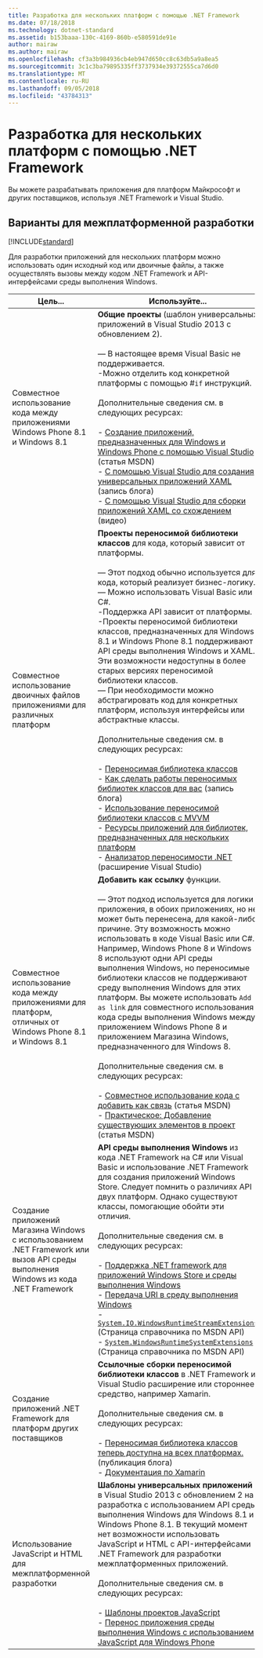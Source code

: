 ```yaml
---
title: Разработка для нескольких платформ с помощью .NET Framework
ms.date: 07/18/2018
ms.technology: dotnet-standard
ms.assetid: b153baaa-130c-4169-860b-e580591de91e
author: mairaw
ms.author: mairaw
ms.openlocfilehash: cf3a3b984936cb4eb947d650cc8c63db5a9a8ea5
ms.sourcegitcommit: 3c1c3ba79895335ff3737934e39372555ca7d6d0
ms.translationtype: MT
ms.contentlocale: ru-RU
ms.lasthandoff: 09/05/2018
ms.locfileid: "43784313"
---
```

# <a name="developing-for-multiple-platforms-with-the-net-framework"></a>Разработка для нескольких платформ с помощью .NET Framework
Вы можете разрабатывать приложения для платформ Майкрософт и других поставщиков, используя .NET Framework и Visual Studio.  
  
## <a name="options-for-cross-platform-development"></a>Варианты для межплатформенной разработки

[!INCLUDE[standard](../../../includes/pcl-to-standard.md)]
  
 Для разработки приложений для нескольких платформ можно использовать один исходный код или двоичные файлы, а также осуществлять вызовы между кодом .NET Framework и API-интерфейсами среды выполнения Windows.  
  
|Цель...|Используйте...|  
|-----------------------|------------|  
|Совместное использование кода между приложениями Windows Phone 8.1 и Windows 8.1|**Общие проекты** (шаблон универсальных приложений в Visual Studio 2013 с обновлением 2).<br /><br /> — В настоящее время Visual Basic не поддерживается.<br />-Можно отделить код конкретной платформы с помощью #`if` инструкций.<br /><br /> Дополнительные сведения см. в следующих ресурсах:<br /><br /> -   [Создание приложений, предназначенных для Windows и Windows Phone с помощью Visual Studio](https://msdn.microsoft.com/library/windows/apps/dn609832.aspx) (статья MSDN)<br />-   [С помощью Visual Studio для создания универсальных приложений XAML](https://blogs.msdn.microsoft.com/visualstudio/2014/04/14/using-visual-studio-to-build-universal-xaml-apps/) (запись блога)<br />-   [С помощью Visual Studio для сборки приложений XAML со схождением](https://channel9.msdn.com/Events/Build/2014/3-591) (видео)|  
|Совместное использование двоичных файлов приложениями для различных платформ|**Проекты переносимой библиотеки классов** для кода, который зависит от платформы.<br /><br /> — Этот подход обычно используется для кода, который реализует бизнес-логику.<br />— Можно использовать Visual Basic или C#.<br />-Поддержка API зависит от платформы.<br />-Проекты переносимой библиотеки классов, предназначенных для Windows 8.1 и Windows Phone 8.1 поддерживают API среды выполнения Windows и XAML. Эти возможности недоступны в более старых версиях переносимой библиотеки классов.<br />— При необходимости можно абстрагировать код для конкретных платформ, используя интерфейсы или абстрактные классы.<br /><br /> Дополнительные сведения см. в следующих ресурсах:<br /><br /> -   [Переносимая библиотека классов](../../../docs/standard/cross-platform/cross-platform-development-with-the-portable-class-library.md)<br />-   [Как сделать работы переносимых библиотек классов для вас](https://blogs.msdn.microsoft.com/dsplaisted/2012/08/27/how-to-make-portable-class-libraries-work-for-you/) (запись блога)<br />-   [Использование переносимой библиотеки классов с MVVM](../../../docs/standard/cross-platform/using-portable-class-library-with-model-view-view-model.md) <br />-   [Ресурсы приложений для библиотек, предназначенных для нескольких платформ](../../../docs/standard/cross-platform/app-resources-for-libraries-that-target-multiple-platforms.md) <br />-   [Анализатор переносимости .NET](https://visualstudiogallery.msdn.microsoft.com/1177943e-cfb7-4822-a8a6-e56c7905292b) (расширение Visual Studio)|  
|Совместное использование кода между приложениями для платформ, отличных от Windows Phone 8.1 и Windows 8.1|**Добавить как ссылку** функции.<br /><br /> — Этот подход используется для логики приложения, в обоих приложениях, но не может быть перенесена, для какой-либо причине. Эту возможность можно использовать в коде Visual Basic или C#.<br />     Например, Windows Phone 8 и Windows 8 используют одни API среды выполнения Windows, но переносимые библиотеки классов не поддерживают среду выполнения Windows для этих платформ. Вы можете использовать `Add as link` для совместного использования кода среды выполнения Windows между приложением Windows Phone 8 и приложением Магазина Windows, предназначенного для Windows 8.<br /><br /> Дополнительные сведения см. в следующих ресурсах:<br /><br /> -   [Совместное использование кода с добавить как связь](https://msdn.microsoft.com/library/windowsphone/develop/jj714082\(v=vs.105\).aspx) (статья MSDN)<br />-   [Практическое: Добавление существующих элементов в проект](https://msdn.microsoft.com/library/vstudio/9f4t9t92\(v=vs.100\).aspx) (статья MSDN)|  
|Создание приложений Магазина Windows с использованием .NET Framework или вызов API среды выполнения Windows из кода .NET Framework|**API среды выполнения Windows** из кода .NET Framework на C# или Visual Basic и использование .NET Framework для создания приложений Windows Store. Следует помнить о различиях API двух платформ. Однако существуют классы, помогающие обойти эти отличия.<br /><br /> Дополнительные сведения см. в следующих ресурсах:<br /><br /> -   [Поддержка .NET framework для приложений Windows Store и среды выполнения Windows](../../../docs/standard/cross-platform/support-for-windows-store-apps-and-windows-runtime.md) <br />-   [Передача URI в среду выполнения Windows](../../../docs/standard/cross-platform/passing-a-uri-to-the-windows-runtime.md) <br />-   <!--zz <xref:System.IO.WindowsRuntimeStreamExtensions>--> [`System.IO.WindowsRuntimeStreamExtensions`](https://msdn.microsoft.com/library/system.io.windowsruntimestreamextensions(v=vs.110).aspx) (Страница справочника по MSDN API)<br />-   <!--zz <xref:System.WindowsRuntimeSystemExtensions>--> [`System.WindowsRuntimeSystemExtensions`](https://msdn.microsoft.com/library/system.windowsruntimesystemextensions(v=vs.110).aspx) (Страница справочника по MSDN API)|  
|Создание приложений .NET Framework для платформ других поставщиков|**Ссылочные сборки переносимой библиотеки классов** в .NET Framework и Visual Studio расширение или стороннее средство, например Xamarin.<br /><br /> Дополнительные сведения см. в следующих ресурсах:<br /><br /> -   [Переносимая библиотека классов теперь доступна на всех платформах.](https://blogs.msdn.com/b/dotnet/archive/2013/10/14/portable-class-library-pcl-now-available-on-all-platforms.aspx) (публикация блога)<br />-   [Документация по Xamarin](/xamarin)|  
|Использование JavaScript и HTML для межплатформенной разработки|**Шаблоны универсальных приложений** в Visual Studio 2013 с обновлением 2 на разработка с использованием API среды выполнения Windows для Windows 8.1 и Windows Phone 8.1. В текущий момент нет возможности использовать JavaScript и HTML с API-интерфейсами .NET Framework для разработки межплатформенных приложений.<br /><br /> Дополнительные сведения см. в следующих ресурсах:<br /><br /> -   [Шаблоны проектов JavaScript](https://msdn.microsoft.com/library/windows/apps/hh758331.aspx)<br />-   [Перенос приложения среды выполнения Windows с использованием JavaScript для Windows Phone](https://msdn.microsoft.com/library/windows/apps/dn636144.aspx)|
